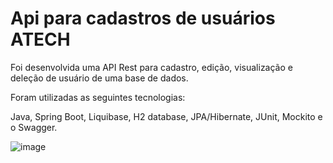 
# Api para cadastros de usuários ATECH

Foi desenvolvida uma API Rest para cadastro, edição, visualização e deleção de usuário de uma base de dados.

Foram utilizadas as seguintes tecnologias:

Java, Spring Boot, Liquibase, H2 database, JPA/Hibernate, JUnit, Mockito e o Swagger.



![image](https://user-images.githubusercontent.com/33886884/197853051-40a2e207-37e7-417c-8c2e-996581b8f663.png)

